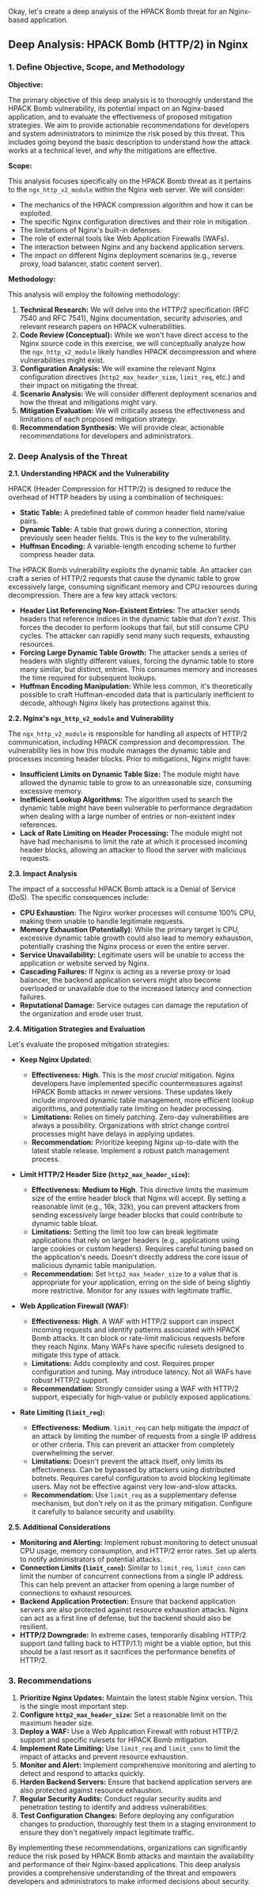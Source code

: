 Okay, let's create a deep analysis of the HPACK Bomb threat for an Nginx-based application.

## Deep Analysis: HPACK Bomb (HTTP/2) in Nginx

### 1. Define Objective, Scope, and Methodology

**Objective:**

The primary objective of this deep analysis is to thoroughly understand the HPACK Bomb vulnerability, its potential impact on an Nginx-based application, and to evaluate the effectiveness of proposed mitigation strategies.  We aim to provide actionable recommendations for developers and system administrators to minimize the risk posed by this threat.  This includes going beyond the basic description to understand *how* the attack works at a technical level, and *why* the mitigations are effective.

**Scope:**

This analysis focuses specifically on the HPACK Bomb threat as it pertains to the `ngx_http_v2_module` within the Nginx web server.  We will consider:

*   The mechanics of the HPACK compression algorithm and how it can be exploited.
*   The specific Nginx configuration directives and their role in mitigation.
*   The limitations of Nginx's built-in defenses.
*   The role of external tools like Web Application Firewalls (WAFs).
*   The interaction between Nginx and any backend application servers.
*   The impact on different Nginx deployment scenarios (e.g., reverse proxy, load balancer, static content server).

**Methodology:**

This analysis will employ the following methodology:

1.  **Technical Research:**  We will delve into the HTTP/2 specification (RFC 7540 and RFC 7541), Nginx documentation, security advisories, and relevant research papers on HPACK vulnerabilities.
2.  **Code Review (Conceptual):** While we won't have direct access to the Nginx source code in this exercise, we will conceptually analyze how the `ngx_http_v2_module` likely handles HPACK decompression and where vulnerabilities might exist.
3.  **Configuration Analysis:** We will examine the relevant Nginx configuration directives (`http2_max_header_size`, `limit_req`, etc.) and their impact on mitigating the threat.
4.  **Scenario Analysis:** We will consider different deployment scenarios and how the threat and mitigations might vary.
5.  **Mitigation Evaluation:** We will critically assess the effectiveness and limitations of each proposed mitigation strategy.
6.  **Recommendation Synthesis:** We will provide clear, actionable recommendations for developers and administrators.

### 2. Deep Analysis of the Threat

**2.1. Understanding HPACK and the Vulnerability**

HPACK (Header Compression for HTTP/2) is designed to reduce the overhead of HTTP headers by using a combination of techniques:

*   **Static Table:** A predefined table of common header field name/value pairs.
*   **Dynamic Table:** A table that grows during a connection, storing previously seen header fields.  This is the key to the vulnerability.
*   **Huffman Encoding:**  A variable-length encoding scheme to further compress header data.

The HPACK Bomb vulnerability exploits the dynamic table.  An attacker can craft a series of HTTP/2 requests that cause the dynamic table to grow excessively large, consuming significant memory and CPU resources during decompression.  There are a few key attack vectors:

*   **Header List Referencing Non-Existent Entries:** The attacker sends headers that reference indices in the dynamic table that *don't exist*.  This forces the decoder to perform lookups that fail, but still consume CPU cycles.  The attacker can rapidly send many such requests, exhausting resources.
*   **Forcing Large Dynamic Table Growth:** The attacker sends a series of headers with slightly different values, forcing the dynamic table to store many similar, but distinct, entries.  This consumes memory and increases the time required for subsequent lookups.
*   **Huffman Encoding Manipulation:** While less common, it's theoretically possible to craft Huffman-encoded data that is particularly inefficient to decode, although Nginx likely has protections against this.

**2.2. Nginx's `ngx_http_v2_module` and Vulnerability**

The `ngx_http_v2_module` is responsible for handling all aspects of HTTP/2 communication, including HPACK compression and decompression.  The vulnerability lies in how this module manages the dynamic table and processes incoming header blocks.  Prior to mitigations, Nginx might have:

*   **Insufficient Limits on Dynamic Table Size:**  The module might have allowed the dynamic table to grow to an unreasonable size, consuming excessive memory.
*   **Inefficient Lookup Algorithms:**  The algorithm used to search the dynamic table might have been vulnerable to performance degradation when dealing with a large number of entries or non-existent index references.
*   **Lack of Rate Limiting on Header Processing:**  The module might not have had mechanisms to limit the rate at which it processed incoming header blocks, allowing an attacker to flood the server with malicious requests.

**2.3. Impact Analysis**

The impact of a successful HPACK Bomb attack is a Denial of Service (DoS).  The specific consequences include:

*   **CPU Exhaustion:**  The Nginx worker processes will consume 100% CPU, making them unable to handle legitimate requests.
*   **Memory Exhaustion (Potentially):**  While the primary target is CPU, excessive dynamic table growth could also lead to memory exhaustion, potentially crashing the Nginx process or even the entire server.
*   **Service Unavailability:**  Legitimate users will be unable to access the application or website served by Nginx.
*   **Cascading Failures:**  If Nginx is acting as a reverse proxy or load balancer, the backend application servers might also become overloaded or unavailable due to the increased latency and connection failures.
*   **Reputational Damage:**  Service outages can damage the reputation of the organization and erode user trust.

**2.4. Mitigation Strategies and Evaluation**

Let's evaluate the proposed mitigation strategies:

*   **Keep Nginx Updated:**
    *   **Effectiveness:**  **High**.  This is the *most crucial* mitigation.  Nginx developers have implemented specific countermeasures against HPACK Bomb attacks in newer versions.  These updates likely include improved dynamic table management, more efficient lookup algorithms, and potentially rate limiting on header processing.
    *   **Limitations:**  Relies on timely patching.  Zero-day vulnerabilities are always a possibility.  Organizations with strict change control processes might have delays in applying updates.
    *   **Recommendation:**  Prioritize keeping Nginx up-to-date with the latest stable release.  Implement a robust patch management process.

*   **Limit HTTP/2 Header Size (`http2_max_header_size`):**
    *   **Effectiveness:**  **Medium to High**.  This directive limits the maximum size of the entire header block that Nginx will accept.  By setting a reasonable limit (e.g., 16k, 32k), you can prevent attackers from sending excessively large header blocks that could contribute to dynamic table bloat.
    *   **Limitations:**  Setting the limit too low can break legitimate applications that rely on larger headers (e.g., applications using large cookies or custom headers).  Requires careful tuning based on the application's needs.  Doesn't directly address the core issue of malicious dynamic table manipulation.
    *   **Recommendation:**  Set `http2_max_header_size` to a value that is appropriate for your application, erring on the side of being slightly more restrictive.  Monitor for any issues with legitimate traffic.

*   **Web Application Firewall (WAF):**
    *   **Effectiveness:**  **High**.  A WAF with HTTP/2 support can inspect incoming requests and identify patterns associated with HPACK Bomb attacks.  It can block or rate-limit malicious requests before they reach Nginx.  Many WAFs have specific rulesets designed to mitigate this type of attack.
    *   **Limitations:**  Adds complexity and cost.  Requires proper configuration and tuning.  May introduce latency.  Not all WAFs have robust HTTP/2 support.
    *   **Recommendation:**  Strongly consider using a WAF with HTTP/2 support, especially for high-value or publicly exposed applications.

*   **Rate Limiting (`limit_req`):**
    *   **Effectiveness:**  **Medium**.  `limit_req` can help mitigate the *impact* of an attack by limiting the number of requests from a single IP address or other criteria.  This can prevent an attacker from completely overwhelming the server.
    *   **Limitations:**  Doesn't prevent the attack itself, only limits its effectiveness.  Can be bypassed by attackers using distributed botnets.  Requires careful configuration to avoid blocking legitimate users.  May not be effective against very low-and-slow attacks.
    *   **Recommendation:**  Use `limit_req` as a supplementary defense mechanism, but don't rely on it as the primary mitigation.  Configure it carefully to balance security and usability.

**2.5. Additional Considerations**

*   **Monitoring and Alerting:** Implement robust monitoring to detect unusual CPU usage, memory consumption, and HTTP/2 error rates.  Set up alerts to notify administrators of potential attacks.
*   **Connection Limits (`limit_conn`):**  Similar to `limit_req`, `limit_conn` can limit the number of concurrent connections from a single IP address.  This can help prevent an attacker from opening a large number of connections to exhaust resources.
*   **Backend Application Protection:**  Ensure that backend application servers are also protected against resource exhaustion attacks.  Nginx can act as a first line of defense, but the backend should also be resilient.
*   **HTTP/2 Downgrade:**  In extreme cases, temporarily disabling HTTP/2 support (and falling back to HTTP/1.1) might be a viable option, but this should be a last resort as it sacrifices the performance benefits of HTTP/2.

### 3. Recommendations

1.  **Prioritize Nginx Updates:**  Maintain the latest stable Nginx version. This is the single most important step.
2.  **Configure `http2_max_header_size`:** Set a reasonable limit on the maximum header size.
3.  **Deploy a WAF:** Use a Web Application Firewall with robust HTTP/2 support and specific rulesets for HPACK Bomb mitigation.
4.  **Implement Rate Limiting:** Use `limit_req` and `limit_conn` to limit the impact of attacks and prevent resource exhaustion.
5.  **Monitor and Alert:** Implement comprehensive monitoring and alerting to detect and respond to attacks quickly.
6.  **Harden Backend Servers:** Ensure that backend application servers are also protected against resource exhaustion.
7.  **Regular Security Audits:** Conduct regular security audits and penetration testing to identify and address vulnerabilities.
8. **Test Configuration Changes:** Before deploying any configuration changes to production, thoroughly test them in a staging environment to ensure they don't negatively impact legitimate traffic.

By implementing these recommendations, organizations can significantly reduce the risk posed by HPACK Bomb attacks and maintain the availability and performance of their Nginx-based applications. This deep analysis provides a comprehensive understanding of the threat and empowers developers and administrators to make informed decisions about security.